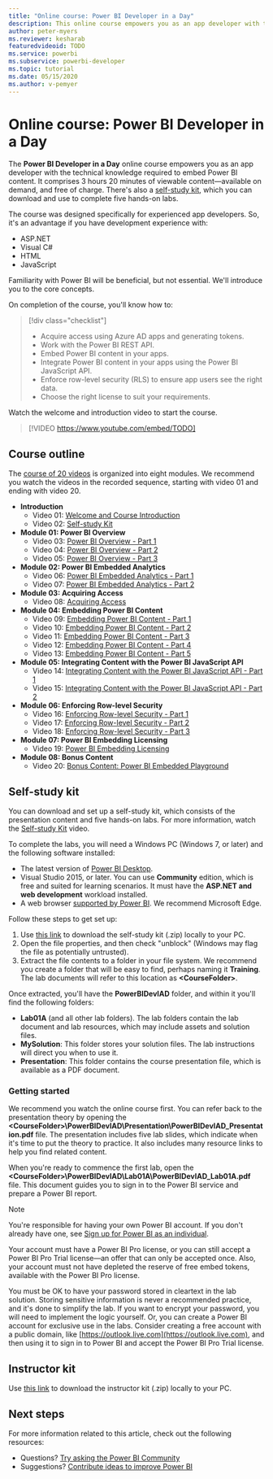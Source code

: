 ```yaml
---
title: "Online course: Power BI Developer in a Day"
description: This online course empowers you as an app developer with the technical knowledge required to embed Power BI content.
author: peter-myers
ms.reviewer: kesharab
featuredvideoid: TODO
ms.service: powerbi
ms.subservice: powerbi-developer
ms.topic: tutorial
ms.date: 05/15/2020
ms.author: v-pemyer
---
```


# Online course: Power BI Developer in a Day

The **Power BI Developer in a Day** online course empowers you as an app developer with the technical knowledge required to embed Power BI content. It comprises 3 hours 20 minutes of viewable content—available on demand, and free of charge. There's also a [self-study kit](#self-study-kit), which you can download and use to complete five hands-on labs.

The course was designed specifically for experienced app developers. So, it's an advantage if you have development experience with:

- ASP.NET
- Visual C#
- HTML
- JavaScript

Familiarity with Power BI will be beneficial, but not essential. We'll introduce you to the core concepts.

On completion of the course, you'll know how to:

> [!div class="checklist"]
> - Acquire access using Azure AD apps and generating tokens.
> - Work with the Power BI REST API.
> - Embed Power BI content in your apps.
> - Integrate Power BI content in your apps using the Power BI JavaScript API.
> - Enforce row-level security (RLS) to ensure app users see the right data.
> - Choose the right license to suit your requirements.

Watch the welcome and introduction video to start the course.

> [!VIDEO https://www.youtube.com/embed/TODO]

## Course outline

The [course of 20 videos](https://www.youtube.com/playlist?list=TODO) is organized into eight modules. We recommend you watch the videos in the recorded sequence, starting with video 01 and ending with video 20.

- **Introduction**
  - Video 01: [Welcome and Course Introduction](https://www.youtube.com/watch?v=TODO)
  - Video 02: [Self-study Kit](https://www.youtube.com/watch?v=TODO)
- **Module 01: Power BI Overview**
  - Video 03: [Power BI Overview - Part 1](https://www.youtube.com/watch?v=TODO)
  - Video 04: [Power BI Overview - Part 2](https://www.youtube.com/watch?v=TODO)
  - Video 05: [Power BI Overview - Part 3](https://www.youtube.com/watch?v=TODO)
- **Module 02: Power BI Embedded Analytics**
  - Video 06: [Power BI Embedded Analytics - Part 1](https://www.youtube.com/watch?v=TODO)
  - Video 07: [Power BI Embedded Analytics - Part 2](https://www.youtube.com/watch?v=TODO)
- **Module 03: Acquiring Access**
  - Video 08: [Acquiring Access](https://www.youtube.com/watch?v=TODO)
- **Module 04: Embedding Power BI Content**
  - Video 09: [Embedding Power BI Content - Part 1](https://www.youtube.com/watch?v=TODO)
  - Video 10: [Embedding Power BI Content - Part 2](https://www.youtube.com/watch?v=TODO)
  - Video 11: [Embedding Power BI Content - Part 3](https://www.youtube.com/watch?v=TODO)
  - Video 12: [Embedding Power BI Content - Part 4](https://www.youtube.com/watch?v=TODO)
  - Video 13: [Embedding Power BI Content - Part 5](https://www.youtube.com/watch?v=TODO)
- **Module 05: Integrating Content with the Power BI JavaScript API**
  - Video 14: [Integrating Content with the Power BI JavaScript API - Part 1](https://www.youtube.com/watch?v=TODO)
  - Video 15: [Integrating Content with the Power BI JavaScript API - Part 2](https://www.youtube.com/watch?v=TODO)
- **Module 06: Enforcing Row-level Security**
  - Video 16: [Enforcing Row-level Security - Part 1](https://www.youtube.com/watch?v=TODO)
  - Video 17: [Enforcing Row-level Security - Part 2](https://www.youtube.com/watch?v=TODO)
  - Video 18: [Enforcing Row-level Security - Part 3](https://www.youtube.com/watch?v=TODO)
- **Module 07: Power BI Embedding Licensing**
  - Video 19: [Power BI Embedding Licensing](https://www.youtube.com/watch?v=TODO)
- **Module 08: Bonus Content**
  - Video 20: [Bonus Content: Power BI Embedded Playground](https://www.youtube.com/watch?v=TODO)

## Self-study kit

You can download and set up a self-study kit, which consists of the presentation content and five hands-on labs. For more information, watch the [Self-study Kit](https://www.youtube.com/watch?v=TODO) video.

To complete the labs, you will need a Windows PC (Windows 7, or later) and the following software installed:

- The latest version of [Power BI Desktop](../desktop-get-the-desktop.md).
- Visual Studio 2015, or later. You can use **Community** edition, which is free and suited for learning scenarios. It must have the **ASP.NET and web development** workload installed.
- A web browser [supported by Power BI](../power-bi-browsers.md). We recommend Microsoft Edge.

Follow these steps to get set up:

1. Use [this link](https://aka.ms/deviad-student) to download the self-study kit (.zip) locally to your PC.
1. Open the file properties, and then check "unblock" (Windows may flag the file as potentially untrusted).
1. Extract the file contents to a folder in your file system. We recommend you create a folder that will be easy to find, perhaps naming it **Training**. The lab documents will refer to this location as **&lt;CourseFolder&gt;**.

Once extracted, you'll have the **PowerBIDevIAD** folder, and within it you'll find the following folders:

- **Lab01A** (and all other lab folders). The lab folders contain the lab document and lab resources, which may include assets and solution files.
- **MySolution**: This folder stores your solution files. The lab instructions will direct you when to use it.
- **Presentation**: This folder contains the course presentation file, which is available as a PDF document.

### Getting started

We recommend you watch the online course first. You can refer back to the presentation theory by opening the **&lt;CourseFolder&gt;\PowerBIDevIAD\Presentation\PowerBIDevIAD_Presentation.pdf** file. The presentation includes five lab slides, which indicate when it's time to put the theory to practice. It also includes many resource links to help you find related content.

When you're ready to commence the first lab, open the **&lt;CourseFolder&gt;\PowerBIDevIAD\Lab01A\PowerBIDevIAD_Lab01A.pdf** file. This document guides you to sign in to the Power BI service and prepare a Power BI report.

> [!NOTE]
> You're responsible for having your own Power BI account. If you don't already have one, see [Sign up for Power BI as an individual](../service-self-service-signup-for-power-bi.md).
>
> Your account must have a Power BI Pro license, or you can still accept a Power BI Pro Trial license—an offer that can only be accepted once. Also, your account must not have depleted the reserve of free embed tokens, available with the Power BI Pro license.
>
> You must be OK to have your password stored in cleartext in the lab solution. Storing sensitive information is never a recommended practice, and it's done to simplify the lab. If you want to encrypt your password, you will need to implement the logic yourself. Or, you can create a Power BI account for exclusive use in the labs. Consider creating a free account with a public domain, like [https://outlook.live.com](https://outlook.live.com), and then using it to sign in to Power BI and accept the Power BI Pro Trial license.

## Instructor kit

Use [this link](https://aka.ms/deviad-instructor) to download the instructor kit (.zip) locally to your PC.

## Next steps

For more information related to this article, check out the following resources:

- Questions? [Try asking the Power BI Community](https://community.powerbi.com/)
- Suggestions? [Contribute ideas to improve Power BI](https://ideas.powerbi.com/)
